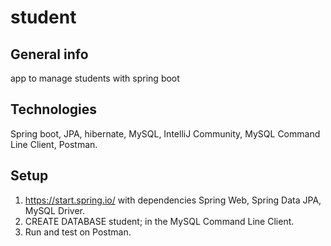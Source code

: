 # student

## General info
app to manage students with spring boot
	
## Technologies
Spring boot, JPA, hibernate, MySQL, IntelliJ Community, MySQL Command Line Client, Postman.
	
## Setup
1. https://start.spring.io/ with dependencies Spring Web, Spring Data JPA, MySQL Driver.
2. CREATE DATABASE student; in the MySQL Command Line Client.
3. Run and test on Postman.
